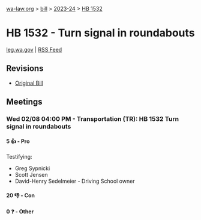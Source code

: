 [wa-law.org](/) > [bill](/bill/) > [2023-24](/bill/2023-24/) > [HB 1532](/bill/2023-24/hb/1532/)

# HB 1532 - Turn signal in roundabouts
[leg.wa.gov](https://app.leg.wa.gov/billsummary?BillNumber=1532&Year=2023&Initiative=false) | [RSS Feed](./rss.xml)

## Revisions
* [Original Bill](1/)

## Meetings
### Wed 02/08 04:00 PM - Transportation (TR): HB 1532 Turn signal in roundabouts
#### 5 👍 - Pro
Testifying:
* Greg Sypnicki
* Scott Jensen
* David-Henry Sedelmeier - Driving School owner

#### 20 👎 - Con

#### 0 ❓ - Other
